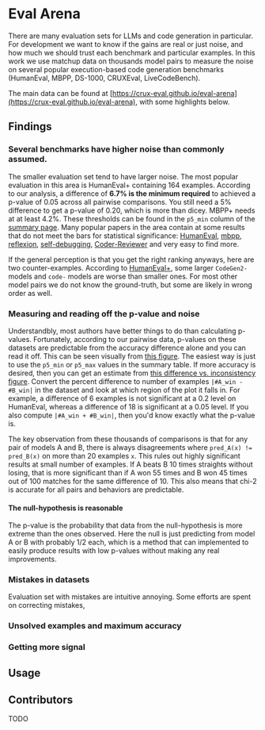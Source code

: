 # Eval Arena

There are many evaluation sets for LLMs and code generation in particular. For development we want to know if the gains are real or just noise, and how much we should trust each benchmark and particular examples. In this work we use matchup data on thousands model pairs to measure the noise on several popular execution-based code generation benchmarks (HumanEval, MBPP, DS-1000, CRUXEval, LiveCodeBench).

The main data can be found at [https://crux-eval.github.io/eval-arena](https://crux-eval.github.io/eval-arena), with some highlights below.

## Findings

### Several benchmarks have higher noise than commonly assumed.
The smaller evaluation set tend to have larger noise. The most popular evaluation in this area is HumanEval+ containing 164 examples.
According to our analysis, a difference of **6.7% is the minimum required** to achieved a p-value of 0.05 across all pairwise comparisons.
You still need a 5% difference to get a p-value of 0.20, which is more than dicey. MBPP+ needs at at least 4.2%.
These thresholds can be found in the `p5_min` column of the [summary page](https://crux-eval.github.io/eval-arena). 
Many popular papers in the area contain at some results that do not meet the bars for statistical significance: [HumanEval](https://arxiv.org/pdf/2107.03374), [mbpp](https://arxiv.org/pdf/2108.07732),
[reflexion](https://arxiv.org/pdf/2303.11366), [self-debugging](https://arxiv.org/pdf/2304.05128), [Coder-Reviewer](https://arxiv.org/pdf/2211.16490) and very easy to find more.

If the general perception is that you get the right ranking anyways, here are two counter-examples. According to [HumanEval+](https://evalplus.github.io/leaderboard.html), some larger `CodeGen2-` models and `code-` models are worse than smaller ones. For most other model pairs we do not know the ground-truth, but some are likely in wrong order as well.

### Measuring and reading off the p-value and noise
Understandbly, most authors have better things to do than calculating p-values.
Fortunately, according to our pairwise data, p-values on these datasets are predictable from the accuracy difference alone and you can read it off.
This can be seen visually from [this figure](https://crux-eval.github.io/eval-arena/model_humaneval+.html#fig_accs_and_pvalues).
The easiest way is just to use the `p5_min` or `p5_max` values in the summary table. If more accuracy is desired, then you can get an estimate from [this difference vs. inconsistency figure](https://crux-eval.github.io/eval-arena/model_humaneval+.html#fig_diff_vs_sum). Convert the percent difference to number of examples `|#A_win - #B_win|` in the dataset and look at which region of the plot it falls in. For example, a difference of 6 examples is not significant at a 0.2 level on HumanEval, whereas a difference of 18 is significant at a 0.05 level. If you also compute `|#A_win + #B_win|`, then you'd know exactly what the p-value is. 

The key observation from these thousands of comparisons is that for any pair of models A and B, there is always disagreements where `pred_A(x) != pred_B(x)` on more than 20 examples `x`. This rules out highly significant results at small number of examples. If A beats B 10 times straights without losing, that is more significant than if A won 55 times and B won 45 times out of 100 matches for the same difference of 10. This also means that chi-2 is accurate for all pairs and behaviors are predictable.

#### The null-hypothesis is reasonable
The p-value is the probability that data from the null-hypothesis is more extreme than the ones observed. Here the null is just predicting from model A or B with probably 1/2 each, which is a method that can implemented to easily produce results with low p-values without making any real improvements. 

### Mistakes in datasets
Evaluation set with mistakes are intuitive annoying. Some efforts are spent on correcting mistakes, 


### Unsolved examples and maximum accuracy

### Getting more signal

## Usage 

## Contributors

TODO